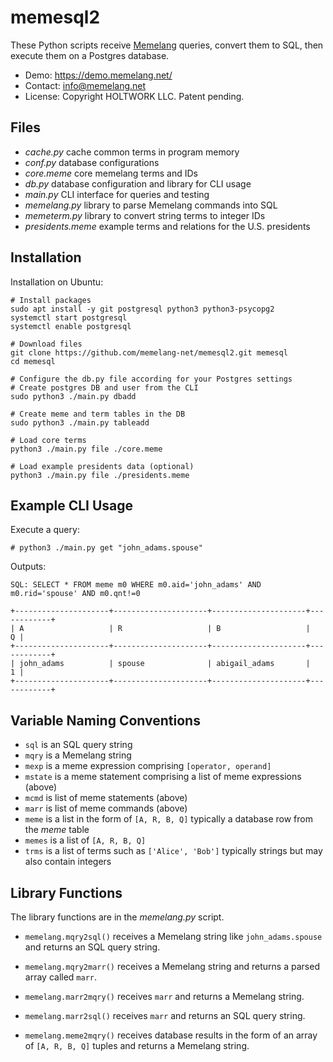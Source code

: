 # memesql2

These Python scripts receive [Memelang](https://memelang.net/) queries, convert them to SQL, then execute them on a Postgres database. 
* Demo: https://demo.memelang.net/
* Contact: info@memelang.net
* License: Copyright HOLTWORK LLC. Patent pending.


## Files

* *cache.py* cache common terms in program memory
* *conf.py* database configurations
* *core.meme* core memelang terms and IDs
* *db.py* database configuration and library for CLI usage
* *main.py* CLI interface for queries and testing
* *memelang.py* library to parse Memelang commands into SQL
* *memeterm.py* library to convert string terms to integer IDs
* *presidents.meme* example terms and relations for the U.S. presidents


## Installation

Installation on Ubuntu:

	# Install packages
	sudo apt install -y git postgresql python3 python3-psycopg2
	systemctl start postgresql
	systemctl enable postgresql
	
	# Download files
	git clone https://github.com/memelang-net/memesql2.git memesql
	cd memesql

	# Configure the db.py file according for your Postgres settings
	# Create postgres DB and user from the CLI
	sudo python3 ./main.py dbadd

	# Create meme and term tables in the DB
	sudo python3 ./main.py tableadd

	# Load core terms
	python3 ./main.py file ./core.meme

	# Load example presidents data (optional)
	python3 ./main.py file ./presidents.meme


## Example CLI Usage

Execute a query:

	# python3 ./main.py get "john_adams.spouse"

Outputs:

	SQL: SELECT * FROM meme m0 WHERE m0.aid='john_adams' AND m0.rid='spouse' AND m0.qnt!=0
	
	+---------------------+---------------------+---------------------+------------+
	| A                   | R                   | B                   |          Q |
	+---------------------+---------------------+---------------------+------------+
	| john_adams          | spouse              | abigail_adams       |          1 |
	+---------------------+---------------------+---------------------+------------+


## Variable Naming Conventions

* `sql` is an SQL query string
* `mqry` is a Memelang string
* `mexp` is a meme expression comprising `[operator, operand]`
* `mstate` is a meme statement comprising a list of meme expressions (above)
* `mcmd` is list of meme statements (above)
* `marr` is list of meme commands (above)
* `meme` is a list in the form of `[A, R, B, Q]` typically a database row from the *meme* table
* `memes` is a list of `[A, R, B, Q]` 
* `trms` is a list of terms such as `['Alice', 'Bob']` typically strings but may also contain integers


## Library Functions

The library functions are in the *memelang.py* script.

* `memelang.mqry2sql()` receives a Memelang string like `john_adams.spouse` and returns an SQL query string.

* `memelang.mqry2marr()` receives a Memelang string and returns a parsed array called `marr`.

* `memelang.marr2mqry()` receives `marr` and returns a Memelang string.

* `memelang.marr2sql()` receives `marr` and returns an SQL query string.

* `memelang.meme2mqry()` receives database results in the form of an array of `[A, R, B, Q]` tuples and returns a Memelang string.
